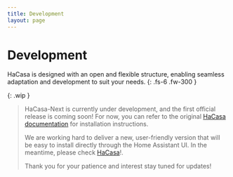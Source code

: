 ```yaml
---
title: Development
layout: page
---
```


# Development

HaCasa is designed with an open and flexible structure, enabling seamless adaptation and development to suit your needs.
{: .fs-6 .fw-300 }

{: .wip }
> HaCasa-Next is currently under development, and the first official release is coming soon!
> For now, you can refer to the original [HaCasa documentation](https://damianeickhoff.github.io/HaCasa/docs/installation/) for installation instructions.
>
> We are working hard to deliver a new, user-friendly version that will be easy to install directly through the Home Assistant UI.
> In the meantime, please check [HaCasa](https://github.com/damianeickhoff/HaCasa)!.
>
>Thank you for your patience and interest stay tuned for updates!